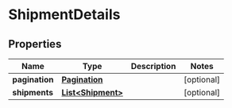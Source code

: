 
# ShipmentDetails

## Properties
Name | Type | Description | Notes
------------ | ------------- | ------------- | -------------
**pagination** | [**Pagination**](Pagination.md) |  |  [optional]
**shipments** | [**List&lt;Shipment&gt;**](Shipment.md) |  |  [optional]



